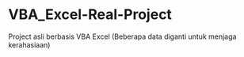 # VBA_Excel-Real-Project
Project asli berbasis VBA Excel (Beberapa data diganti untuk menjaga kerahasiaan)
